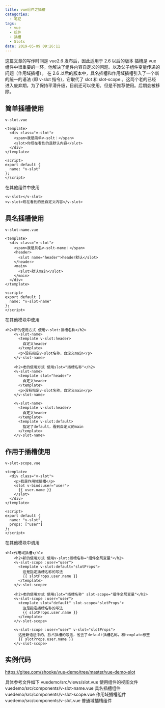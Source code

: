```yaml
---
title: vue组件之插槽
categories:
  - 笔记
tags:
  - vue
  - 组件
  - 插槽
  - Slots
date: 2019-05-09 09:26:11
---
```


这篇文章的写作时间是 vue2.6 发布后，因此适用于 2.6 以后的版本
插槽是 vue 组件中很重要的一环，他解决了组件内容自定义的问题。以及父子组件变量传递的问题（作用域插槽）。
在 2.6 以后的版本中，具名插槽和作用域插槽引入了一个新的统一的语法 (即 v-slot 指令)，它取代了 slot 和 slot-scope 。这两个老的已经进入废弃期，为了保持平滑升级，目前还可以使用，但是不推荐使用。后期会被移除。

<!-- more -->

## 简单插槽使用

`v-slot.vue`

```
<template>
  <div class="v-slot">
    <span>我是简单v-solt：</span>
    <slot>你现在看到的是默认内容</slot>
  </div>
</template>

<script>
export default {
  name: "v-slot"
};
</script>
```

在其他组件中使用

```
<v-slot></v-slot>
<v-slot>现在看到的是自定义内容</v-slot>
```

## 具名插槽使用

`v-slot-name.vue`

```
<template>
  <div class="v-slot">
    <span>我是具名v-solt-name：</span>
    <header>
      <slot name="header">header默认</slot>
    </header>
    <main>
      <slot>默认main</slot>
    </main>
  </div>
</template>

<script>
export default {
  name: "v-slot-name"
};
</script>
```

在其他模块中使用

```
<h2>新的使用方式 使用v-slot:插槽名称</h2>
    <v-slot-name>
      <template v-slot:header>
        自定义header
      </template>
      <p>没有指定v-slot名称，自定义main</p>
    </v-slot-name>

    <h2>老的使用方式 使用slot="插槽名称"</h2>
    <v-slot-name>
      <template slot="header">
        自定义header
      </template>
      <p>没有指定v-slot名称，自定义main</p>
    </v-slot-name>

    <v-slot-name>
      <template v-slot:header>
        自定义header
      </template>
      <template v-slot:default>
        指定了default，看到自定义的main
      </template>
    </v-slot-name>
```

## 作用于插槽使用

`v-slot-scope.vue`

```
<template>
  <div class="v-slot">
    <p>我是作用域插槽</p>
    <slot v-bind:user="user">
      {{ user.name }}
    </slot>
  </div>
</template>

<script>
export default {
  name: "v-slot",
  props: ["user"]
};
</script>
```

在其他模块中调用

```
<h1>作用域插槽</h1>
    <h2>新的使用方式 使用v-slot:插槽名称="组件全局变量"</h2>
    <v-slot-scope :user="user">
      <template v-slot:default="slotProps">
        这是指定插槽名称的写法
        {{ slotProps.user.name }}
      </template>
    </v-slot-scope>

    <h2>老的使用方式 使用slot="插槽名称" slot-scope="组件全局变量"</h2>
    <v-slot-scope :user="user">
      <template slot="default" slot-scope="slotProps">
        这是指定插槽名称的写法
        {{ slotProps.user.name }}
      </template>
    </v-slot-scope>

    <v-slot-scope :user="user" v-slot="slotProps">
      这是新语法中的，独占插槽的写法，省去了default插槽名称，和template标签
      {{ slotProps.user.name }}
    </v-slot-scope>
```
## 实例代码
https://gitee.com/shooke/vue-demo/tree/master/vue-demo-slot

具体参考文件如下
vuedemo/src/views/slot.vue 使用组件的视图文件
vuedemo/src/components/v-slot-name.vue 具名插槽组件
vuedemo/src/components/v-slot-scope.vue 作用域插槽组件
vuedemo/src/components/v-slot.vue 普通域插槽组件